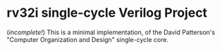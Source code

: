 # rv32i single-cycle Verilog Project

(_incomplete!_)
This is a minimal implementation, of the David Patterson's "Computer Organization and Design" single-cycle core.

